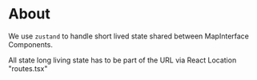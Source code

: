 # About

We use `zustand` to handle short lived state shared between MapInterface Components.

All state long living state has to be part of the URL via React Location "routes.tsx"
